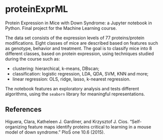 # proteinExprML
Protein Expression in Mice with Down Syndrome: a Jupyter notebook in Python. Final project for the Machine Learning course. 

The data set consists of the expression levels of 77 proteins/protein modifications. Eight classes of mice are described based on features such as genotype, behavior and 
treatment. The goal is to classify mice into 8 different classes, based on protein expression, using techniques studied during the course such as:
 - clustering: hierarchical, k-means, DBscan;  
 - classification: logistic regression, LDA, QDA, SVM, KNN and more;  
 - linear regression: OLS, ridge, lasso, k-nearest regression.  
 
 The notebook features an exploratory analysis and tests different algorithms, using the `seaborn` library for meaningful representations.

## References
Higuera, Clara, Katheleen J. Gardiner, and Krzysztof J. Cios. “Self-organizing feature maps identify proteins critical to learning in a mouse model of down syndrome.” PloS one 10.6 (2015).
